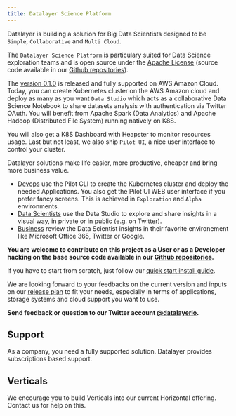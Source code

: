 ```yaml
---
title: Datalayer Science Platform
---
```


Datalayer is building a solution for Big Data Scientists designed to be `Simple`, `Collaborative` and `Multi Cloud`.

The `Datalayer Science Platform` is particulary suited for Data Science exploration teams and is open source under the [Apache License](https://www.apache.org/licenses/LICENSE-2.0) (source code available in our [Github repositories](https://github.com/datalayer/)).

The [version 0.1.0](/docs/releases-v-0.1.0) is released and fully supported on AWS Amazon Cloud. Today, you can create Kubernetes cluster on the AWS Amazon cloud and deploy as many as you want `Data Studio` which acts as a collaborative Data Science Notebook to share datasets analysis with authentication via Twitter OAuth. You will benefit from Apache Spark (Data Analytics) and Apache Hadoop (Distributed File System) running natively on K8S.

You will also get a K8S Dashboard with Heapster to monitor resources usage. Last but not least, we also ship `Pilot UI`, a nice user interface to control your cluster.

Datalayer solutions make life easier, more productive, cheaper and bring more business value.

+ [Devops](/docs/devops) use the Pilot CLI to create the Kubernetes cluster and deploy the needed Applications. You also get the Pilot UI WEB user interface if you prefer fancy screens. This is achieved in `Exploration` and `Alpha` environments.
+ [Data Scientists](/docs/data-scientists) use the Data Studio to explore and share insights in a visual way, in private or in public (e.g. on Twitter).
+ [Business](/docs/business) review the Data Scientist insights in their favorite environement like Microsoft Office 365, Twitter or Google.

**You are welcome to contribute on this project as a User or as a Developer hacking on the base source code available in our [Github repositories](https://github.com/datalayer).**

If you have to start from scratch, just follow our [quick start install guide](/docs/install).

We are looking forward to your feedbacks on the current version and inputs on our [release plan](/docs/releases) to fit your needs, especially in terms of applications, storage systems and cloud support you want to use.

**Send feedback or question to our Twitter account [@datalayerio](https://twitter.com/datalayerio).**

## Support

As a company, you need a fully supported solution. Datalayer provides subscriptions based support.

## Verticals

We encourage you to build Verticals into our current Horizontal offering. Contact us for help on this.

